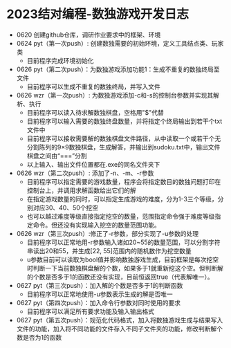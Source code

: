 # 2023结对编程-数独游戏开发日志
- 0620 创建github仓库，调研作业要求中的框架、环境
- 0624 pyt（第一次push）: 创建数独需要的初始环境，定义工具结点类、玩家类
    - 目前程序完成环境初始化
- 0626 pyt（第二次push）：为数独游戏添加功能1：生成不重复的数独终局至文件
    - 目前程序可以生成不重复的数独终局，并写入文件
- 0626 wzr（第一次push）: 为数独游戏添加-c和-s的控制台参数并实现其解析、执行
    - 目前程序可以读入待求解数独棋盘，空格用"$"代替
    - 目前程序可以输入需要的数独终盘数量，并将指定个终局输出到若干个txt文件中
    - 目前程序可以接收需要解的数独棋盘文件路径，从中读取一个或若干个无分割陈列的9×9数独棋盘，生成解答，并输出到sudoku.txt中，输出文件棋盘之间由“===”分割
    - 以上输入、输出文件位置都在.exe的同名文件夹下
- 0626 wzr（第二次push）: 添加了-n、-m、-r参数
    - 目前程序可以指定需要的游戏数量，程序会将指定数目的数独问题打印在控制台上，并调用求解函数给出它们的解
    - 在指定游戏数量的同时，可以指定生成游戏的难度，分为1-3三个等级，分别对应30、40、50个挖空
    - 也可以越过难度等级直接指定挖空的数量，范围指定命令强于难度等级指定命令。但还没有实现输入挖空的数量范围功能。
- 0626 wzr（第三次push）:修正了-r参数，部分实现了-u参数的处理
    - 目前程序可以正常地用-r参数输入诸如20~55的数量范围，可以分割字符串读出20和55，并生成[22, 55]范围内的随机数作为挖空数量
    - u参数目前可以读取为bool值并影响数独游戏生成，目前框架是每次挖空时判断一下当前数独棋盘解的个数，如果多于1就重新挖这个空。但判断解的个数是否多于1的函数还没有实现，目前恒返回true（代表解唯一）。
- 0627 pyt（第三次push）：加入解的个数是否多于1的判断函数
    - 目前程序可以正常地使用-u参数表示生成的解是否唯一
- 0627 pyt（第四次push）：加入命令行参数对同时使用的要求
    - 目前程序可以满足所有要求功能及输入输出格式
- 0627 pyt（第五次push）：规范化代码格式，加入将数独游戏生成与结果写入文件的功能，加入将不同功能的文件存入不同子文件夹的功能，修改判断解个数是否为1的函数
